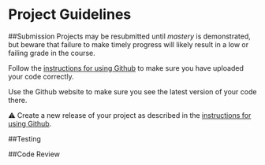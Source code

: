 Project Guidelines
===================
##Submission
Projects may be resubmitted until *mastery* is demonstrated, but beware that failure to make timely progress will likely result in a low or failing grade in the course.

Follow the [instructions for using Github](githubinstructions.md) to make sure you have uploaded your code correctly.

Use the Github website to make sure you see the latest version of your code there.

:warning: Create a new release of your project as described in the [instructions for using Github](githubinstructions.md#submission).

##Testing


##Code Review
